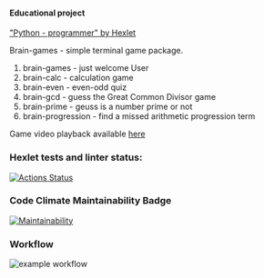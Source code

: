 #### Educational project
["Python - programmer" by Hexlet](https://ru.hexlet.io/programs/python)

Brain-games - simple terminal game package.
1. brain-games  - just welcome User
2. brain-calc   - calculation game
3. brain-even   - even-odd quiz
4. brain-gcd    - guess the Great Common Divisor game
5. brain-prime  - geuss is a number prime or not
6. brain-progression - find a missed arithmetic progression term

Game video playback available [here](https://asciinema.org/a/mFRLFmez9ARkpvkHDxS5YKb2Y)

### Hexlet tests and linter status:
[![Actions Status](https://github.com/dchmerenko/python-project-lvl1/workflows/hexlet-check/badge.svg)](https://github.com/dchmerenko/python-project-lvl1/actions)

### Code Climate Maintainability Badge
[![Maintainability](https://api.codeclimate.com/v1/badges/a99a88d28ad37a79dbf6/maintainability)](https://codeclimate.com/github/dchmerenko/python-project-lvl1/maintainability)

### Workflow
![example workflow](https://github.com/dchmerenko/python-project-lvl1/actions/workflows/make_lint.yml/badge.svg)
